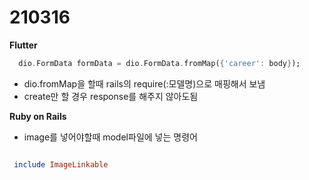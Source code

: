 210316
===============
<b>Flutter</b>

```dart
  dio.FormData formData = dio.FormData.fromMap({'career': body});                    
 ```
- dio.fromMap을 할때 rails의 require(:모델명)으로 매핑해서 보냄
- create만 할 경우 response를 해주지 않아도됨

<b>Ruby on Rails</b>
- image를 넣어야할때 model파일에 넣는 명령어
```ruby

 include ImageLinkable
 
 ```
